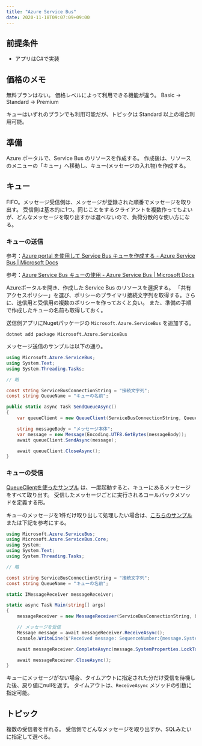 ```yaml
---
title: "Azure Service Bus"
date: 2020-11-18T09:07:09+09:00
---
```


## 前提条件

* アプリはC#で実装

## 価格のメモ

無料プランはない。
価格レベルによって利用できる機能が違う。
Basic → Standard → Premium

キューはいずれのプランでも利用可能だが、トピックは Standard 以上の場合利用可能。

## 準備
Azure ポータルで、Service Bus のリソースを作成する。
作成後は、リソースのメニューの「キュー」へ移動し、キュー(メッセージの入れ物)を作成する。

## キュー
FIFO。メッセージ受信側は、メッセージが登録された順番でメッセージを取り出す。
受信側は基本的に1つ。同じことをするクライアントを複数作ってもよいが、どんなメッセージを取り出すかは選べないので、負荷分散的な使い方になる。

### キューの送信
参考：[Azure portal を使用して Service Bus キューを作成する - Azure Service Bus | Microsoft Docs](https://docs.microsoft.com/ja-jp/azure/service-bus-messaging/service-bus-quickstart-portal)

参考：[Azure Service Bus キューの使用 - Azure Service Bus | Microsoft Docs](https://docs.microsoft.com/ja-jp/azure/service-bus-messaging/service-bus-dotnet-get-started-with-queues)

Azureポータルを開き、作成した Service Bus のリソースを選択する。
「共有アクセスポリシー」を選び、ポリシーのプライマリ接続文字列を取得する。さらに、送信用と受信用の複数のポリシーを作っておくと良い。
また、準備の手順で作成したキューの名前も取得しておく。

送信側アプリにNugetパッケージの `Microsoft.Azure.ServiceBus` を追加する。

```
dotnet add package Microsoft.Azure.ServiceBus
```

メッセージ送信のサンプルは以下の通り。

```csharp
using Microsoft.Azure.ServiceBus;
using System.Text;
using System.Threading.Tasks;

// 略

const string ServiceBusConnectionString = "接続文字列";
const string QueueName = "キューの名前";

public static async Task SendQueueAsync()
{
    var queueClient = new QueueClient(ServiceBusConnectionString, QueueName);

    string messageBody = "メッセージ本体";
    var message = new Message(Encoding.UTF8.GetBytes(messageBody));
    await queueClient.SendAsync(message);

    await queueClient.CloseAsync();
}
```

### キューの受信
[QueueClientを使ったサンプル](https://github.com/Azure/azure-service-bus/tree/master/samples/DotNet/GettingStarted/Microsoft.Azure.ServiceBus/BasicSendReceiveUsingQueueClient) は、一度起動すると、キューにあるメッセージをすべて取り出す。
受信したメッセージごとに実行されるコールバックメソッドを定義する形。

キューのメッセージを1件だけ取り出して処理したい場合は、[こちらのサンプル](https://github.com/Azure/azure-service-bus/tree/master/samples/DotNet/GettingStarted/Microsoft.Azure.ServiceBus/SendReceiveUsingMessageSenderReceiver) または下記を参考にする。

```csharp
using Microsoft.Azure.ServiceBus;
using Microsoft.Azure.ServiceBus.Core;
using System;
using System.Text;
using System.Threading.Tasks;

// 略

const string ServiceBusConnectionString = "接続文字列";
const string QueueName = "キューの名前";

static IMessageReceiver messageReceiver;

static async Task Main(string[] args)
{
    messageReceiver = new MessageReceiver(ServiceBusConnectionString, QueueName, ReceiveMode.PeekLock);

    // メッセージを受信
    Message message = await messageReceiver.ReceiveAsync();
    Console.WriteLine($"Received message: SequenceNumber:{message.SystemProperties.SequenceNumber} Body:{Encoding.UTF8.GetString(message.Body)}");

    await messageReceiver.CompleteAsync(message.SystemProperties.LockToken);

    await messageReceiver.CloseAsync();
}
```

キューにメッセージがない場合、タイムアウトに指定された分だけ受信を待機した後、戻り値にnullを返す。
タイムアウトは、`ReceiveAsync` メソッドの引数に指定可能。

## トピック
複数の受信者を作れる。
受信側でどんなメッセージを取り出すか、SQLみたいに指定して選べる。